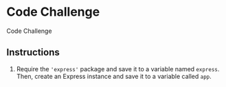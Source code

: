 # Code Challenge

Code Challenge

## Instructions
1. Require the ``'express'`` package and save it to a variable named ``express``. Then, create an Express instance and save it to a variable called ``app``.